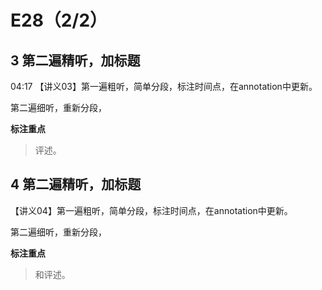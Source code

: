 # E28（2/2）

## 3 第二遍精听，加标题
04:17
【讲义03】第一遍粗听，简单分段，标注时间点，在annotation中更新。

第二遍细听，重新分段，

**标注重点**

>评述。

## 4 第二遍精听，加标题
【讲义04】第一遍粗听，简单分段，标注时间点，在annotation中更新。

第二遍细听，重新分段，

**标注重点**

> 和评述。